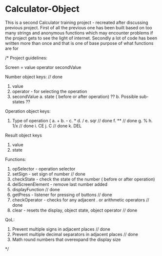 # Calculator-Object

This is a second Calculator training project - recreated after discussing previous project.
First of all the previous one has been built based on too many strings and anonymous functions which may encounter problems if the project gets to see the light of internet.
Secondly a lot of code has been written more than once and that is one of base purpose of what functions are for

/* Project guidelines:

Screen = value operator secondValue

Number object keys:                             // done
1. value
2. operator - for selecting the operation
3. secondValue 
  a. state ( before or after operation) ??
  b. Possible sub-states ??

Operation object keys:
1. Type of operation ( 
  a. +
  b. -
  c. * 
  d. / 
  e. sqr  // done
  f. **   // done
  g. %
  h. 1/x  // done
  i. CE
  j. C    // done
  k. DEL  

Result object keys
1. value
2. state

Functions:
1. opSelector - operation selector
2. setSign - set sign of number                // done
3. checkState - check the state of the number ( before or after operation)
4. delScreenElement - remove last number added
5. displayFunction                             // done
6. getPress - listener for pressing of buttons // done
7. checkOperator - checks for any adjacent . or arithmetic operators  // done
8. clear - resets the display, object state, object operator  // done

QoL:
1. Prevent multiple signs in adjacent places    // done
2. Prevent multiple decimal separators in adjacent places // done
3. Math round numbers that overexpand the display size

*/
